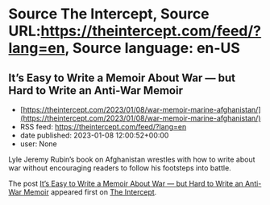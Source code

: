 # Source The Intercept, Source URL:https://theintercept.com/feed/?lang=en, Source language: en-US

## It’s Easy to Write a Memoir About War — but Hard to Write an Anti-War Memoir
 - [https://theintercept.com/2023/01/08/war-memoir-marine-afghanistan/](https://theintercept.com/2023/01/08/war-memoir-marine-afghanistan/)
 - RSS feed: https://theintercept.com/feed/?lang=en
 - date published: 2023-01-08 12:00:52+00:00
 - user: None

<p>Lyle Jeremy Rubin’s book on Afghanistan wrestles with how to write about war without encouraging readers to follow his footsteps into battle.</p>
<p>The post <a href="https://theintercept.com/2023/01/08/war-memoir-marine-afghanistan/" rel="nofollow">It’s Easy to Write a Memoir About War — but Hard to Write an Anti-War Memoir</a> appeared first on <a href="https://theintercept.com" rel="nofollow">The Intercept</a>.</p>
